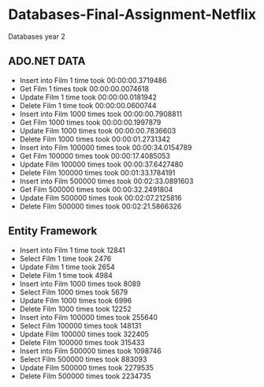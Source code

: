 # Databases-Final-Assignment-Netflix
Databases year 2 

## ADO.NET DATA

- Insert into Film 1 time took 00:00:00.3719486
- Get Film 1 times took 00:00:00.0074618
- Update Film 1 time took 00:00:00.0181942
- Delete Film 1 time took 00:00:00.0600744
- Insert into Film 1000 times took 00:00:00.7908811
- Get Film 1000 times took 00:00:00.1997879
- Update Film 1000 times took 00:00:00.7836603
- Delete Film 1000 times took 00:00:01.2731342
- Insert into Film 100000 times took 00:00:34.0154789
- Get Film 100000 times took 00:00:17.4085053
- Update Film 100000 times took 00:00:37.6427480
- Delete Film 100000 times took 00:01:33.1784191
- Insert into Film 500000 times took 00:02:33.0891603
- Get Film 500000 times took 00:00:32.2491804
- Update Film 500000 times took 00:02:07.2125816
- Delete Film 500000 times took 00:02:21.5866326

## Entity Framework
- Insert into Film 1 time took 12841
- Select Film 1 time took 2476
- Update Film 1 time took 2654
- Delete Film 1 time took 4984
- Insert into Film 1000 times took 8089
- Select Film 1000 times took 5679
- Update Film 1000 times took 6996
- Delete Film 1000 times took 12252
- Insert into Film 100000 times took 255640
- Select Film 100000 times took 148131
- Update Film 100000 times took 322405
- Delete Film 100000 times took 315433
- Insert into Film 500000 times took 1098746
- Select Film 500000 times took 883093
- Update Film 500000 times took 2279535
- Delete Film 500000 times took 2234735
